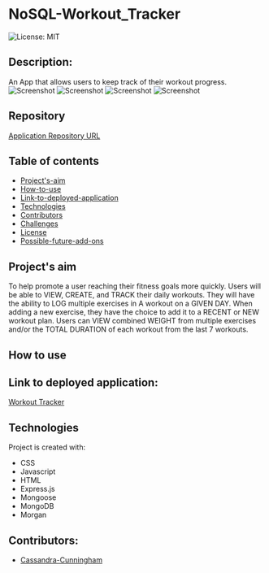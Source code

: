# NoSQL-Workout_Tracker
![License: MIT](https://img.shields.io/badge/License-MIT-Red.svg)

## Description:
An App that allows users to keep track of their workout progress.
![ Screenshot](./public/images/)
![ Screenshot](./public/images/)
![ Screenshot](./public/images/)
![ Screenshot](./public/images/)

## Repository
[Application Repository URL](https://github.com/cmcunningham27/NoSQL-Workout_Tracker)

## Table of contents
* [Project's-aim](#project's-aim)
* [How-to-use](#how-to-use)
* [Link-to-deployed-application](#link-to-deployed-application)
* [Technologies](#technologies)
* [Contributors](#contributors)
* [Challenges](#Challenges)
* [License](#license)
* [Possible-future-add-ons](#possible-future-add-ons)

## Project's aim
To help promote a user reaching their fitness goals more quickly. Users will be able to VIEW, CREATE, and TRACK their daily workouts. They will have the ability to LOG multiple exercises in A workout on a GIVEN DAY. When adding a new exercise, they have the choice to add it to a RECENT or NEW workout plan. Users can VIEW combined WEIGHT from multiple exercises and/or the TOTAL DURATION of each workout from the last 7 workouts.

## How to use

## Link to deployed application:
[Workout Tracker](https://.herokuapp.com)

## Technologies
Project is created with:

* CSS 
* Javascript
* HTML
* Express.js
* Mongoose
* MongoDB
* Morgan

## Contributors:
* [Cassandra-Cunningham](https://github.com/cmcunningham27)